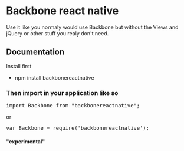 Backbone react native
========

Use it like you normaly would use Backbone but without the Views and jQuery or other stuff you realy don't need.

## Documentation

Install first

- npm install backbonereactnative

### Then import in your application like so

<pre>
import Backbone from "backbonereactnative";
</pre>

or

<pre>
var Backbone = require('backbonereactnative');
</pre>

#### "experimental"